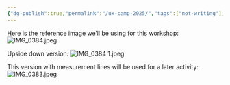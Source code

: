 ```yaml
---
{"dg-publish":true,"permalink":"/ux-camp-2025/","tags":["not-writing"],"noteIcon":"","created":"2025-10-15"}
---
```


Here is the reference image we’ll be using for this workshop:
![IMG_0384.jpeg](/img/user/assets/IMG_0384.jpeg)




Upside down version:
![IMG_0384 1.jpeg](/img/user/assets/IMG_0384%201.jpeg)




This version with measurement lines will be used for a later activity:
![IMG_0383.jpeg](/img/user/assets/IMG_0383.jpeg)
